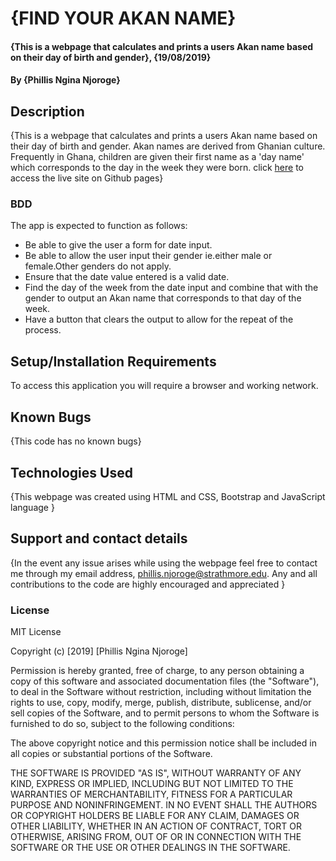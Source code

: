 # {FIND YOUR AKAN NAME}
#### {This is a webpage that calculates and prints a users Akan name based on their day of birth and gender}, {19/08/2019}
#### By **{Phillis Ngina Njoroge}**
## Description
{This is a webpage that calculates and prints a users Akan name based on their day of birth and gender. Akan names are derived from Ghanian culture. Frequently in Ghana, children are given their first name as a 'day name' which corresponds to the day in the week they were born. click <a href="https://ngina07.github.io/akan-names/">here</a> to access the live site on Github pages}

### BDD
The app is expected to function as follows:
* Be able to give the user a form for date input.
* Be able to allow the user input their gender ie.either male or female.Other genders do not apply.
* Ensure that the date value entered is a valid date.
* Find the day of the week from the date input and combine that with the gender to output an Akan name that corresponds to that day of the week.
* Have a button that clears the output to allow for the repeat of the process.


## Setup/Installation Requirements
To access this application you will require a browser and working network.
## Known Bugs
{This code has no known bugs}
## Technologies Used
{This webpage was created using HTML and CSS, Bootstrap and JavaScript language }
## Support and contact details
{In the event any issue arises while using the webpage feel free to contact me through my email address, phillis.njoroge@strathmore.edu. Any and all contributions to the code are highly encouraged and appreciated }
### License
MIT License

Copyright (c) [2019] [Phillis Ngina Njoroge]

Permission is hereby granted, free of charge, to any person obtaining a copy
of this software and associated documentation files (the "Software"), to deal
in the Software without restriction, including without limitation the rights
to use, copy, modify, merge, publish, distribute, sublicense, and/or sell
copies of the Software, and to permit persons to whom the Software is
furnished to do so, subject to the following conditions:

The above copyright notice and this permission notice shall be included in all
copies or substantial portions of the Software.

THE SOFTWARE IS PROVIDED "AS IS", WITHOUT WARRANTY OF ANY KIND, EXPRESS OR
IMPLIED, INCLUDING BUT NOT LIMITED TO THE WARRANTIES OF MERCHANTABILITY,
FITNESS FOR A PARTICULAR PURPOSE AND NONINFRINGEMENT. IN NO EVENT SHALL THE
AUTHORS OR COPYRIGHT HOLDERS BE LIABLE FOR ANY CLAIM, DAMAGES OR OTHER
LIABILITY, WHETHER IN AN ACTION OF CONTRACT, TORT OR OTHERWISE, ARISING FROM,
OUT OF OR IN CONNECTION WITH THE SOFTWARE OR THE USE OR OTHER DEALINGS IN THE
SOFTWARE.

